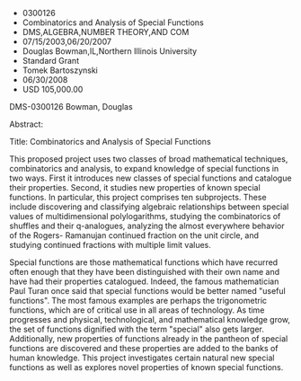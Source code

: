 
* 0300126
* Combinatorics and Analysis of Special Functions
* DMS,ALGEBRA,NUMBER THEORY,AND COM
* 07/15/2003,06/20/2007
* Douglas Bowman,IL,Northern Illinois University
* Standard Grant
* Tomek Bartoszynski
* 06/30/2008
* USD 105,000.00

DMS-0300126 Bowman, Douglas

Abstract:

Title: Combinatorics and Analysis of Special Functions

This proposed project uses two classes of broad mathematical techniques,
combinatorics and analysis, to expand knowledge of special functions in two
ways. First it introduces new classes of special functions and catalogue their
properties. Second, it studies new properties of known special functions. In
particular, this project comprises ten subprojects. These include discovering
and classifying algebraic relationships between special values of
multidimensional polylogarithms, studying the combinatorics of shuffles and
their q-analogues, analyzing the almost everywhere behavior of the Rogers-
Ramanujan continued fraction on the unit circle, and studying continued
fractions with multiple limit values.

Special functions are those mathematical functions which have recurred often
enough that they have been distinguished with their own name and have had their
properties catalogued. Indeed, the famous mathematician Paul Turan once said
that special functions would be better named "useful functions". The most famous
examples are perhaps the trigonometric functions, which are of critical use in
all areas of technology. As time progresses and physical, technological, and
mathematical knowledge grow, the set of functions dignified with the term
"special" also gets larger. Additionally, new properties of functions already in
the pantheon of special functions are discovered and these properties are added
to the banks of human knowledge. This project investigates certain natural new
special functions as well as explores novel properties of known special
functions.


